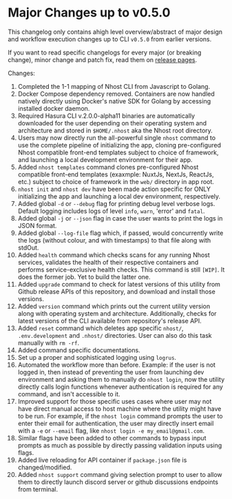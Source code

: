 # Major Changes up to v0.5.0

This changelog only contains ahigh level overview/abstract of major design and workflow execution changes up to CLI `v0.5.0` from earlier versions.

If you want to read specific changelogs for every major (or breaking change), minor change and patch fix, read them on [release pages](http://github.com/nhost/cli/releases).

Changes:

1. Completed the 1-1 mapping of Nhost CLI from Javascript to Golang.
1. Docker Compose dependency removed. Containers are now handled natively directly using Docker's native SDK for Golang by accessing installed docker daemon.
1. Required Hasura CLI v.2.0.0-alpha11 binaries are automatically downloaded for the user depending on their operating system and architecture and stored in `$HOME/.nhost` aka the Nhost root directory.
1. Users may now directly run the all-powerful single `nhost` command to use the complete pipeline of initializing the app, cloning pre-configured Nhost compatible front-end templates subject to choice of framework, and launching a local development environment for their app.
1. Added `nhost templates` command clones pre-configured Nhost compatible front-end templates (exaxmple: NuxtJs, NextJs, ReactJs, etc.) subject to choice of framework in the `web/` directory in app root.
1. `nhost init` and `nhost dev` have been made action specific for ONLY initializing the app and launching a local dev environment, respectively.
1. Added global `-d` or `--debug` flag for printing debug level verbose logs. Default logging includes logs of level `info`, `warn`, 'error' and `fatal`.
1. Added global `-j` or `--json` flag in case the user wants to print the logs in JSON format.
1. Added global `--log-file` flag which, if passed, would concurrently write the logs (without colour, and with timestamps) to that file along with stdOut.
1. Added `health` command which checks scans for any running Nhost services, validates the health of their respective containers and performs service-exclusive health checks. This command is still `[WIP]`. It does the former job. Yet to build the latter one.
1. Added `upgrade` command to check for latest versions of this utility from Github release APIs of this repository, and download and install those versions.
1. Added `version` command which prints out the current utility version along with operating system and architecture. Additionally, checks for latest versions of the CLI available from repository's release API.
1. Added `reset` command which deletes app specific `nhost/`, `.env.development` and `.nhost/` directories. User can also do this task manually with `rm -rf`.
1. Added command specific documentations.
1. Set up a proper and sophisticated logging using `logrus`.
1. Automated the workflow more than before. Example: if the user is not logged in, then instead of preventing the user from launching dev environment and asking them to manually do `nhost login`, now the utility directly calls login functions whenever authentication is required for any command, and isn't accessible to it.
1. Improved support for those specific uses cases where user may not have direct manual access to host machine where the utility might have to be run. For example, if the `nhost login` command prompts the user to enter their email for authentication, the user may directly insert email with a `-e` or `--email` flag, like `nhost login -e my_email@gmail.com`.
1. Similar flags have been added to other commands to bypass input prompts as much as possible by directly passing validation inputs using flags.
1. Added live reloading for API container if `package.json` file is changed/modified.
1. Added `nhost support` command giving selection prompt to user to allow them to directly launch discord server or github discussions endpoints from terminal.